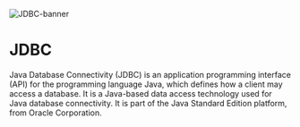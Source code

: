![JDBC-banner](https://lh3.googleusercontent.com/proxy/e4MqNr55yoLIvrNJegp3LW3cC268YPxL5-RYk_UDxe1yC38r09AKIlB88LlMlM_i8orv8XT_eewYG7kCipDN01ClQbt1U7iSdZ57fLw)

# JDBC
Java Database Connectivity (JDBC) is an application programming interface (API) for the programming language Java, which defines how a client may access a database. It is a Java-based data access technology used for Java database connectivity. It is part of the Java Standard Edition platform, from Oracle Corporation.
